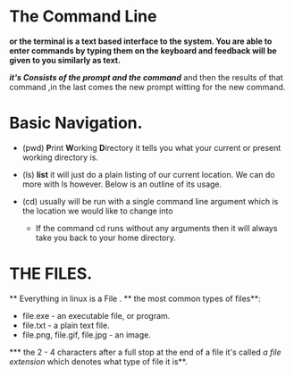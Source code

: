 # The Command Line
**or the terminal is a text based interface to the system. You are able to enter commands by typing them on the keyboard and feedback will be given to you similarly as text.**

***it's Consists of the prompt and the command***
and then the results of that command ,in  the last comes the new prompt witting for the new command.




# Basic Navigation.

- (pwd)  **P**rint **W**orking **D**irectory it tells you what your current or present working directory is.

- (ls) **list** it will just do a plain listing of our current location. We can do more with ls however. Below is an outline of its usage.

- (cd) usually will be run with a single command line argument which is the location we would like to change into
   - If  the command cd  runs without any arguments then it will always take you back to your home directory.

# THE FILES.

   **  Everything  in linux is a File .
   ** the most common types of files**:

- file.exe - an executable file, or program.
- file.txt - a plain text file.
- file.png, file.gif, file.jpg - an image.

*** the 2 - 4 characters after a full stop at the end of a file it's called _a file extension_ which denotes what type of file it is**.